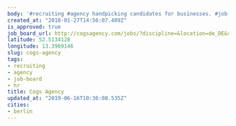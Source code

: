 ```yaml
---
body: '#recruiting #agency handpicking candidates for businesses. #job-board #hr'
created_at: "2018-01-27T14:56:07.489Z"
is_approved: true
job_board_url: http://cogsagency.com/jobs/?discipline=&location=de_DE&s=
latitude: 52.5134128
longitude: 13.3969146
slug: cogs-agency
tags:
- recruiting
- agency
- job-board
- hr
title: Cogs Agency
updated_at: "2019-06-16T10:36:08.535Z"
cities:
- berlin
---
```


